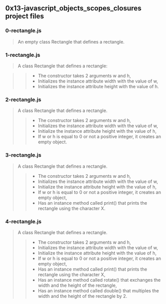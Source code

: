 ## 0x13-javascript_objects_scopes_closures project files
### 0-rectangle.js
> An empty class Rectangle that defines a rectangle.
### 1-rectangle.js
> A class Rectangle that defines a rectangle:

>> - The constructor takes 2 arguments w and h,
>> - Initializes the instance attribute width with the value of w,
>> - Initializes the instance attribute height with the value of h.
### 2-rectangle.js
> A class Rectangle that defines a rectangle.
>> - The constructor takes 2 arguments w and h,
>> - Initializes the instance attribute width with the value of w,
>> - Initialize the instance attribute height with the value of h,
>> - If w or h is equal to 0 or not a positive integer, it creates an empty object.
### 3-rectangle.js
> A class Rectangle that defines a rectangle.
>> - The constructor takes 2 arguments w and h,
>> - Initializes the instance attribute width with the value of w,
>> - Initialize the instance attribute height with the value of h,
>> - If w or h is equal to 0 or not a positive integer, it creates an empty object,
>> - Has an instance method called print() that prints the rectangle using the character X.
### 4-rectangle.js
> A class Rectangle that defines a rectangle.
>> - The constructor takes 2 arguments w and h,
>> - Initializes the instance attribute width with the value of w,
>> - Initialize the instance attribute height with the value of h,
>> - If w or h is equal to 0 or not a positive integer, it creates an empty object,
>> - Has an instance method called print() that prints the rectangle using the character X,
>> - Has an instance method called rotate() that exchanges the width and the height of the rectangle,
>> - Has an instance method called double() that multiples the width and the height of the rectangle by 2.